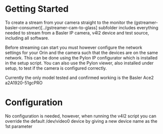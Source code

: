 # Getting Started
To create a stream from your camera straight to the monitor the (gstreamer-basler-consumer)[../gstreamer-cam-to-glass] subfolder includes everything needed
to stream from a Basler IP camera, v4l2 device and test source, including all software.

Before streaming can start you must however configure the network settings for your Orin and the camera such that the devices are on the same network.
This can be done using the Pylon IP configurator which is installed in the setup script. You can also use the Pylon viewer, also installed under setup, to test if the camera is configured correctly.

Currently the only model tested and confirmed working is the Basler Ace2 a2A1920-51gcPRO


# Configuration
No configuration is needed, however, when running the v4l2 script you can override the default /dev/video0 device by giving a new device name as the 1st parameter
